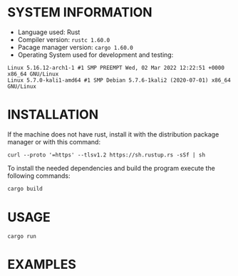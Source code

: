 # SYSTEM INFORMATION

- Language used: Rust
- Compiler version: `rustc 1.60.0`
- Pacage manager version: `cargo 1.60.0`
- Operating System used for development and testing:

```
Linux 5.16.12-arch1-1 #1 SMP PREEMPT Wed, 02 Mar 2022 12:22:51 +0000 x86_64 GNU/Linux
Linux 5.7.0-kali1-amd64 #1 SMP Debian 5.7.6-1kali2 (2020-07-01) x86_64 GNU/Linux
```

# INSTALLATION

If the machine does not have rust, install it with the distribution package manager or with this command:

`curl --proto '=https' --tlsv1.2 https://sh.rustup.rs -sSf | sh`

To install the needed dependencies and build the program execute the following commands:

```bash
cargo build
```

# USAGE

`cargo run`

# EXAMPLES

